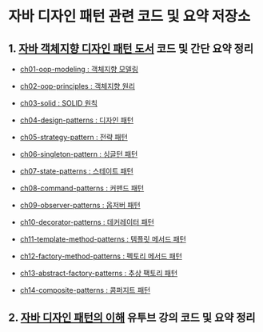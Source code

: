 
# 자바 디자인 패턴 관련 코드 및 요약 저장소


## 1. [자바 객체지향 디자인 패턴 도서](http://www.yes24.com/24/Goods/12501269?Acode=101) 코드 및 간단 요약 정리

- [ch01-oop-modeling : 객체지향 모델링](https://github.com/walbatrossw/java-design-patterns/blob/master/ch01-oop-modeling/ch01-oop-modeling.md)

- [ch02-oop-principles : 객체지향 원리](https://github.com/walbatrossw/java-design-patterns/blob/master/ch02-oop-principles/ch02-oop-principles.md)

- [ch03-solid : SOLID 원칙](https://github.com/walbatrossw/java-design-patterns/blob/master/ch03-solid/ch03-solid.md)

- [ch04-design-patterns : 디자인 패턴](https://github.com/walbatrossw/java-design-patterns/blob/master/ch04-design-patterns/ch04-design-patterns.md)

- [ch05-strategy-pattern : 전략 패턴](https://github.com/walbatrossw/java-design-patterns/blob/master/ch05-strategy-pattern/ch05-strategy-pattern.md)

- [ch06-singleton-pattern : 싱글턴 패턴](https://github.com/walbatrossw/java-design-patterns/blob/master/ch06-singleton-patterns/ch06-singleton-patterns.md)

- [ch07-state-patterns : 스테이트 패턴](https://github.com/walbatrossw/java-design-patterns/blob/master/ch07-state-patterns/ch07-state-patterns.md)

- [ch08-command-patterns : 커맨드 패턴](https://github.com/walbatrossw/java-design-patterns/blob/master/ch08-command-patterns/ch08-command-patterns.md)

- [ch09-observer-patterns : 옵저버 패턴](https://github.com/walbatrossw/java-design-patterns/blob/master/ch09-observer-patterns/ch09-observer-patterns.md)

- [ch10-decorator-patterns : 데커레이터 패턴](https://github.com/walbatrossw/java-design-patterns/blob/master/ch10-decorator-patterns/ch10-decorator-patterns.md)

- [ch11-template-method-patterns : 템플릿 메서드 패턴]()

- [ch12-factory-method-patterns : 펙토리 메서드 패턴]()

- [ch13-abstract-factory-patterns : 추상 팩토리 패턴]()

- [ch14-composite-patterns : 콤퍼지트 패턴]()

## 2. [자바 디자인 패턴의 이해](https://www.youtube.com/watch?v=UEjsbd3IZvA&list=PLsoscMhnRc7pPsRHmgN4M8tqUdWZzkpxY) 유투브 강의 코드 및 요약 정리


